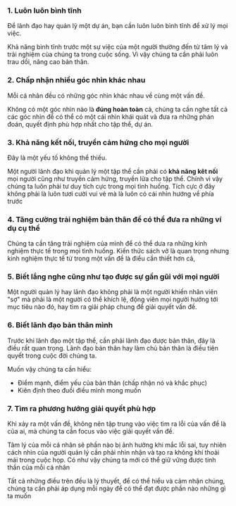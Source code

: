 ### 1. Luôn luôn bình tĩnh
Để lãnh đạo hay quản lỹ một dự án, bạn cần luôn luôn bình tĩnh để xử lý mọi việc.

Khả năng bình tĩnh trước một sự việc của một người thường đến từ tâm lý và trải nghiệm của chúng ta trong cuộc sống. Vì vậy chúng ta cần phải luôn trau dồi, nâng cao bản thân.

### 2. Chấp nhận nhiều góc nhìn khác nhau
Mỗi cá nhân đều có những góc nhìn khác nhau về cùng một vấn đề. 

Không có một góc nhìn nào là **đúng hoàn toàn** cả, chúng ta cần nghe tất cả các góc nhìn để có thể có một cái nhìn khái quát và đưa ra những phán đoán, quyết định phù hợp nhất cho tập thể, dự án.

### 3. Khả năng kết nối, truyền cảm hứng cho mọi người
Đây là một yếu tố không thể thiếu. 

Một người lãnh đạo khi quản lý một tập thể cần phải có **khả năng kêt nối** mọi người cũng như truyền cảm hứng, truyền lửa cho tập thể. Chính vì vậy chúng ta luôn phải tư duy tích cực trong mọi tình huống. Tích cực ở đây không phải là luôn tươi cười vui vẻ mà là luôn có cái nhìn hướng về phía trước

### 4. Tăng cường trải nghiệm bản thân để có thể đưa ra những ví dụ cụ thể
Chúng ta cần tăng trải nghiệm của mình để có thể dưa ra những kinh nghiệm thực tế trong mọi tình huống. Kiến thức sách vở là quan trọng nhưng kinh nghiệm thực tế từ trong một vấn đề là điều cần thiết hơn cả,

### 5. Biết lắng nghe cũng như tạo được sự gần gũi với mọi người

Một người quản lý hay lãnh đạo không phải là một người khiến nhân viên "sợ" mà phải là một người có thể khích lệ, động viên mọi người hướng tới mục tiêu nào đó, hay tìm ra giải pháp chung để giải quyết vấn đề.

### 6. Biết lãnh đạo bản thân mình
Trước khi lãnh đạo một tập thể, cần phải lãnh đạo được bản thân, đây là điều rất quan trọng. Lãnh đạo bản thân hay làm chủ bản thân là điều tiên quyết trong cuộc đời chúng ta. 

Muốn vậy chúng ta cần hiểu:
 - Điểm mạnh, điểm yếu của bản thân (chấp nhận nó và khắc phục)
 - Kiên định theo đuổi điều mình mong muốn

### 7. Tìm ra phương hướng giải quyết phù hợp
Khi xảy ra một vấn đề, không nên tập trung vào việc tìm ra lỗi của vấn đề là của ai, mà chúng ta cần focus vào việc giải quyết vấn đề.

Tâm lý của mỗi cá nhân sẽ phần nào bị ảnh hưởng khi mắc lỗi sai, tuy nhiên cách nhìn của người quản lý cần phải nhìn nhận và tạo ra không khí thoải mái trong cuộc họp. Có như vậy chúng ta mới có thể giữ vững được tinh thần của mỗi cá nhân 



Tất cả những điều trên đều là lý thuyết, để có thể hiểu và cảm nhận chúng, chúng ta cần phải áp dụng mỗi ngày để có thể đạt được phần nào những gì ta muốn
